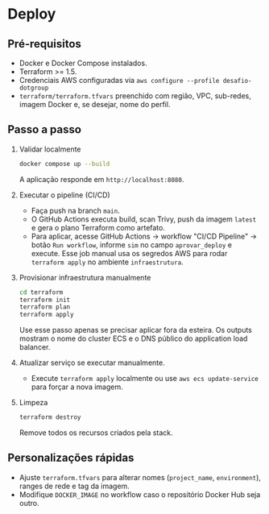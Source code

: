 # Deploy

## Pré-requisitos
- Docker e Docker Compose instalados.
- Terraform >= 1.5.
- Credenciais AWS configuradas via `aws configure --profile desafio-dotgroup` 
- `terraform/terraform.tfvars` preenchido com região, VPC, sub-redes, imagem Docker e, se desejar, nome do perfil.

## Passo a passo
1. Validar localmente
   ```bash
   docker compose up --build
   ```
   A aplicação responde em `http://localhost:8080`.

2. Executar o pipeline (CI/CD)
   - Faça push na branch `main`.
   - O GitHub Actions executa build, scan Trivy, push da imagem `latest` e gera o plano Terraform como artefato.
   - Para aplicar, acesse GitHub Actions → workflow "CI/CD Pipeline" → botão `Run workflow`, informe `sim` no campo `aprovar_deploy` e execute. Esse job manual usa os segredos AWS para rodar `terraform apply` no ambiente `infraestrutura`.

3. Provisionar infraestrutura manualmente 
   ```bash
   cd terraform
   terraform init
   terraform plan
   terraform apply
   ```
   Use esse passo apenas se precisar aplicar fora da esteira. Os outputs mostram o nome do cluster ECS e o DNS público do application load balancer.

4. Atualizar serviço se executar manualmente.
   - Execute `terraform apply` localmente ou use `aws ecs update-service` para forçar a nova imagem.

5. Limpeza
   ```bash
   terraform destroy
   ```
   Remove todos os recursos criados pela stack.

## Personalizações rápidas
- Ajuste `terraform.tfvars` para alterar nomes (`project_name`, `environment`), ranges de rede e tag da imagem.
- Modifique `DOCKER_IMAGE` no workflow caso o repositório Docker Hub seja outro.

